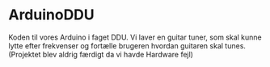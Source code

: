 # ArduinoDDU
 Koden til vores Arduino i faget DDU.
 Vi laver en guitar tuner, som skal kunne lytte efter frekvenser og fortælle brugeren hvordan guitaren skal tunes.
 (Projektet blev aldrig færdigt da vi havde Hardware fejl)
